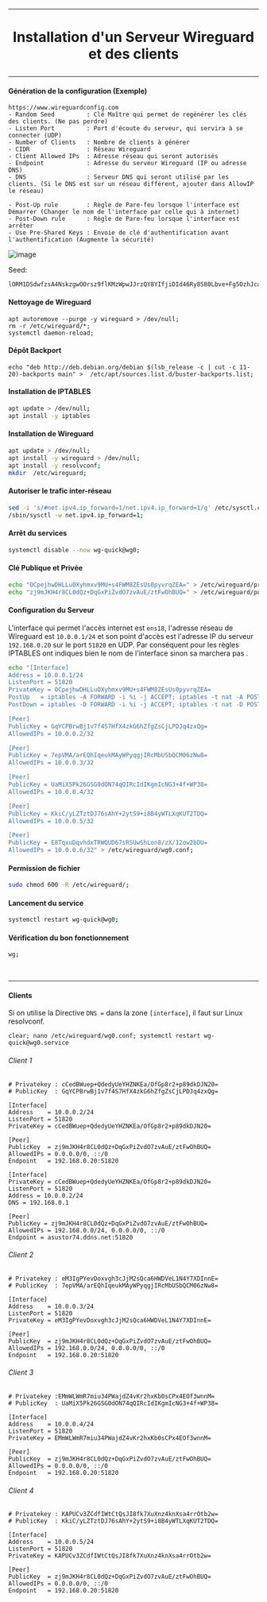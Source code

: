 ------------------------------------------------------------------------------------------------------------------------
# <p align='center'> Installation d'un Serveur Wireguard et des clients </p>

------------------------------------------------------------------------------------------------------------------------
#### Génération de la configuration (Exemple)
```
https://www.wireguardconfig.com
- Random Seed         : Clé Maître qui permet de regénérer les clés des clients. (Ne pas perdre)
- Listen Port         : Port d'écoute du serveur, qui servira à se connecter (UDP)
- Number of Clients   : Nombre de clients à générer
- CIDR                : Réseau Wireguard
- Client Allowed IPs  : Adresse réseau qui seront autorisés
- Endpoint            : Adresse du serveur Wireguard (IP ou adresse DNS)
- DNS                 : Serveur DNS qui seront utilisé par les clients. (Si le DNS est sur un réseau différent, ajouter dans AllowIP le réseau)

- Post-Up rule        : Règle de Pare-feu lorsque l'interface est Démarrer (Changer le nom de l'interface par celle qui à internet)
- Post-Down rule      : Règle de Pare-feu lorsque l'interface est arrêter
- Use Pre-Shared Keys : Envoie de clé d'authentification avant l'authentification (Augmente la sécurité)
```

![image](https://user-images.githubusercontent.com/35907/235902601-6a678645-ff75-4d08-9262-607764b620a8.png)

Seed:
```
lORM1DSdwfzsA4NskzgwOOrsz9flKMzWpwJJrzQY8YIfjiDId46Ry8S80Lbve+Fg5OzhJcaQ6nHHx8hoyo1Y27OLIe1Z7BMCn+H2g2b5zbK7kuCwSJa7uBNZH7DEPboQT/ZlxKWzoeLwIuTnXCoV3+ihEzBVbpskWmCCM6bsnHJcw9zeZpujueV8SBm3BgFLVwbHBq8yurGoZxZnqqaPNwHkR03bqhY/6gQvwTM9JvNuu0sEyuzq/OUQmp4tcz+3M/E47DrIro/TDdrdsTFzQgLY6AWgPbU5B1OSDB7LwPJNbWFVMYCHAfOM9CaMOBot4utO3cGeX+G3jYGkB6pvAA==
```

#### Nettoyage de Wireguard
```
apt autoremove --purge -y wireguard > /dev/null;
rm -r /etc/wireguard/*;
systemctl daemon-reload;
```

#### Dépôt Backport
```
echo "deb http://deb.debian.org/debian $(lsb_release -c | cut -c 11-20)-backports main" >  /etc/apt/sources.list.d/buster-backports.list;
```

#### Installation de IPTABLES
```bash
apt update > /dev/null;
apt install -y iptables
```

#### Installation de Wireguard
```bash
apt update > /dev/null;
apt install -y wireguard > /dev/null;
apt install -y resolvconf;
mkdir  /etc/wireguard;
```

#### Autoriser le trafic inter-réseau
```bash
sed -i 's/#net.ipv4.ip_forward=1/net.ipv4.ip_forward=1/g' /etc/sysctl.conf;
/sbin/sysctl -w net.ipv4.ip_forward=1; 
```

#### Arrêt du services
```bash
systemctl disable --now wg-quick@wg0;
```

#### Clé Publique et Privée
```bash
echo "OCpejhwDHLLuOXyhmxv9MU+s4FWM8ZEsUs0pyvrqZEA=" > /etc/wireguard/privatekey;
echo "zj9mJKH4r8CL0dQz+DqGxPiZvdO7zvAuE/ztFwOhBUQ=" > /etc/wireguard/publickey;
```

#### Configuration du Serveur
L'interface qui permet l'accès internet est `ens18`, l'adresse réseau de Wireguard est `10.0.0.1/24` et son point d'accès est l'adresse IP du serveur `192.168.0.20` sur le port `51820` en UDP.
Par conséquent pour les règles IPTABLES ont indiques bien le nom de l'interface sinon sa marchera pas .

```bash
echo "[Interface]
Address = 10.0.0.1/24
ListenPort = 51820
PrivateKey = OCpejhwDHLLuOXyhmxv9MU+s4FWM8ZEsUs0pyvrqZEA=
PostUp   = iptables -A FORWARD -i %i -j ACCEPT; iptables -t nat -A POSTROUTING -o ens18 -j MASQUERADE
PostDown = iptables -D FORWARD -i %i -j ACCEPT; iptables -t nat -D POSTROUTING -o ens18 -j MASQUERADE

[Peer]
PublicKey = GqYCPBrwBj1v7f4S7HfX4zkG6hZfgZsCjLPDJq4zxQg=
AllowedIPs = 10.0.0.2/32

[Peer]
PublicKey = 7epVMA/arEQhIqeukMAyWPyqgjIRcMbUSbQCM06zNw8=
AllowedIPs = 10.0.0.3/32

[Peer]
PublicKey = UaMiX5Pk26GSG0dON74qQIRcIdIKgmIcNG3+4f+WP38=
AllowedIPs = 10.0.0.4/32

[Peer]
PublicKey = KkiC/yLZTztDJ76sAhY+2ytS9+i8B4yWTLXqKUT2TDQ=
AllowedIPs = 10.0.0.5/32

[Peer]
PublicKey = E8TqxuDqvhdxTRWQUD67sRSUwShLon8/zX/12ow2bDU=
AllowedIPs = 10.0.0.6/32" > /etc/wireguard/wg0.conf;
````

#### Permission de fichier
```bash
sudo chmod 600 -R /etc/wireguard/;
```

#### Lancement du service
```bash
systemctl restart wg-quick@wg0;
```

#### Vérification du bon fonctionnement
```bash
wg;
```

<br />



------------------------------------------------------------------------------------------------------------------------
#### Clients
Si on utilise la Directive `DNS =` dans la zone `[interface]`, il faut sur Linux resolvconf.

`clear;
nano /etc/wireguard/wg0.conf;
systemctl restart wg-quick@wg0.service`

###### Client 1
```
# Privatekey : cCedBWuep+QdedyUeYHZNKEa/OfGp8r2+p89dkDJN20=
# PublicKey  : GqYCPBrwBj1v7f4S7HfX4zkG6hZfgZsCjLPDJq4zxQg=

[Interface]
Address    = 10.0.0.2/24
ListenPort = 51820
PrivateKey = cCedBWuep+QdedyUeYHZNKEa/OfGp8r2+p89dkDJN20=

[Peer]
PublicKey  = zj9mJKH4r8CL0dQz+DqGxPiZvdO7zvAuE/ztFwOhBUQ=
AllowedIPs = 0.0.0.0/0, ::/0
Endpoint   = 192.168.0.20:51820
```

```
[Interface]
PrivateKey = cCedBWuep+QdedyUeYHZNKEa/OfGp8r2+p89dkDJN20=
ListenPort = 51820
Address = 10.0.0.2/24
DNS = 192.168.0.1

[Peer]
PublicKey = zj9mJKH4r8CL0dQz+DqGxPiZvdO7zvAuE/ztFwOhBUQ=
AllowedIPs = 192.168.0.0/24, 0.0.0.0/0, ::/0
Endpoint = asustor74.ddns.net:51820
````


###### Client 2
```
# Privatekey : eM3IgPYevDoxvgh3cJjM2sQca6HWDVeL1N4Y7XDInnE=
# PublicKey  : 7epVMA/arEQhIqeukMAyWPyqgjIRcMbUSbQCM06zNw8=

[Interface]
Address    = 10.0.0.3/24
ListenPort = 51820
PrivateKey = eM3IgPYevDoxvgh3cJjM2sQca6HWDVeL1N4Y7XDInnE=

[Peer]
PublicKey  = zj9mJKH4r8CL0dQz+DqGxPiZvdO7zvAuE/ztFwOhBUQ=
AllowedIPs = 192.168.0.0/24, 0.0.0.0/0, ::/0
Endpoint   = 192.168.0.20:51820
```


###### Client 3
```
# Privatekey :EMmWLWmR7miu34PWajdZ4vKr2hxKb0sCPx4EOf3wnnM=
# PublicKey  : UaMiX5Pk26GSG0dON74qQIRcIdIKgmIcNG3+4f+WP38=

[Interface]
Address    = 10.0.0.4/24
ListenPort = 51820
PrivateKey = EMmWLWmR7miu34PWajdZ4vKr2hxKb0sCPx4EOf3wnnM=

[Peer]
PublicKey  = zj9mJKH4r8CL0dQz+DqGxPiZvdO7zvAuE/ztFwOhBUQ=
AllowedIPs = 0.0.0.0/0, ::/0
Endpoint   = 192.168.0.20:51820
```

###### Client 4
```
# Privatekey : KAPUCv3ZCdfIWtCtQsJI8fk7XuXnz4knXsa4rrOtb2w=
# PublicKey  : KkiC/yLZTztDJ76sAhY+2ytS9+i8B4yWTLXqKUT2TDQ=

[Interface]
Address    = 10.0.0.5/24
ListenPort = 51820
PrivateKey = KAPUCv3ZCdfIWtCtQsJI8fk7XuXnz4knXsa4rrOtb2w=

[Peer]
PublicKey  = zj9mJKH4r8CL0dQz+DqGxPiZvdO7zvAuE/ztFwOhBUQ=
AllowedIPs = 0.0.0.0/0, ::/0
Endpoint   = 192.168.0.20:51820
```


